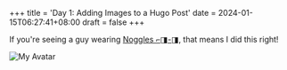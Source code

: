 +++
title = 'Day 1: Adding Images to a Hugo Post'
date = 2024-01-15T06:27:41+08:00
draft = false
+++

If you're seeing a guy wearing [Noggles ⌐◨-◨](https://www.google.com/search?q=noggles+nouns&tbm=isch&ved=2ahUKEwi_2sKR-N2DAxWXnWMGHVWeD2oQ2-cCegQIABAA&oq=noggles+nouns&gs_lcp=CgNpbWcQAzIHCAAQgAQQGDoECCMQJzoKCAAQgAQQigUQQzoNCAAQgAQQigUQQxCxAzoICAAQgAQQsQM6BQgAEIAEOgYIABAFEB46BAgAEB46CQgAEIAEEBgQClCgBVjsIGDSJmgCcAB4AYABwwSIAdETkgEIMC4xNS41LTGYAQCgAQGqAQtnd3Mtd2l6LWltZ8ABAQ&sclient=img&ei=mGGkZb-uHJe7juMP1by-0AY&bih=825&biw=1440), that means I did this right!

![My Avatar](https://pbs.twimg.com/profile_images/1674659181096206337/Fzl9miZE_400x400.jpg#center)

